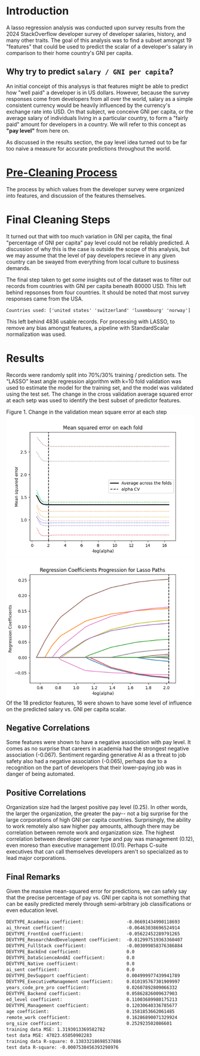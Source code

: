 # Introduction
A lasso regression analysis was conducted upon survey results from the 2024 StackOverflow developer survey of developer salaries, history, and many other traits.
The goal of this analysis was to find a subset amongst 19 "features" that could be used to predict the scalar of a developer's salary in comparison to their home country's GNI per capita.

## Why try to predict `salary / GNI per capita`?
An initial conceipt of this analysys is that features might be able to predict how "well paid" a developer is in US dollars.
However, because the survey responses come from developers from all over the world, salary as a simple consistent currency would be heavily influenced by the currency's exchange rate into USD. On that subject, we conceive GNI per capita, or the average salary of individuals living in a particular country, to form a "fairly paid" amount for developers in a country. We will refer to this concept as **"pay level"** from here on.

As discussed in the results section, the pay level idea turned out to be far too naive a measure for accurate predictions throughout the world.

# [Pre-Cleaning Process](cleaning_process.md)
The process by which values from the developer survey were organized into features, and discussion of the features themselves.

# Final Cleaning Steps
It turned out that with too much variation in GNI per capita, the final "percentage of GNI per capita" pay level could not be reliably predicted. A discussion of why this is the case is outside the scope of this analysis, but we may assume that the level of pay developers recieve in any given country can be swayed from everything from local culture to business demands.

The final step taken to get *some* insights out of the dataset was to filter out records from countries with GNI per capita beneath 80000 USD. This left behind repsonses from four countries. It should be noted that most survey responses came from the USA.
```
Countries used: ['united states' 'switzerland' 'luxembourg' 'norway']
```

This left behind 4836 usable records. For processing with LASSO, to remove any bias amongst features, a pipeline with StandardScalar normalization was used.

# Results

Records were randomly split into 70%/30% training / prediction sets. The "LASSO" least angle regression algorithm with k=10 fold validation was used to estimate the model for the training set, and the model was validated using the test set. The change in the cross validation average squared error at each setp was used to identify the best subset of predictor features.

Figure 1. Change in the validation mean square error at each step
![](images/lasso-mean-squared-error.png)
![](images/lasso-regression.png)
Of the 18 predictor features, 16 were shown to have some level of influence on the predicted salary vs. GNI per capita scalar.

## Negative Correlations
Some features were shown to have a negative association with pay level. It comes as no surprise that careers in academia had the strongest negative association (-0.067). Sentiment regarding generative AI as a threat to job safety also had a negative association (-0.065), perhaps due to a recognition on the part of developers that their lower-paying job was in danger of being automated.

## Positive Correlations
Organization size had the largest positive pay level (0.25). In other words, the larger the organization, the greater the pay-- not a big surprise for the large corporations of high GNI per capita countries. Surprisingly, the ability to work remotely also saw higher pay amounts, although there may be correlation between remote work and organization size. The highest correlation between developer career type and pay was management (0.12), even moreso than executive management (0.01). Perhaps C-suite executives that can call themselves developers aren't so specialized as to lead major corporations.

## Final Remarks
Given the massive mean-squared error for predictions, we can safely say that the precise percentage of pay vs. GNI per capita is not something that can be easily predicted merely through semi-arbitrary job classifications or even education level.


```
DEVTYPE_Academia coefficient:                -0.06691434990118693
ai_threat coefficient:                       -0.06463038696524914
DEVTYPE_FrontEnd coefficient:                -0.05622452289791265
DEVTYPE_ResearchAndDevelopment coefficient:  -0.012997519363360407
DEVTYPE_FullStack coefficient:               -0.003099858376386884
DEVTYPE_BackEnd coefficient:                 0.0
DEVTYPE_DataScienceAndAI coefficient:        0.0
DEVTYPE_Native coefficient:                  0.0
ai_sent coefficient:                         0.0
DEVTYPE_DevSupport coefficient:              0.004999977439941789
DEVTYPE_ExecutiveManagement coefficient:     0.010195767301909997
years_code_pre_pro coefficient:              0.02607892809066332
DEVTYPE_Backend coefficient:                 0.05862826009637903
ed_level coefficient:                        0.11003689980175213
DEVTYPE_Management coefficient:              0.12030640336785677
age coefficient:                             0.1581853662061485
remote_work coefficient:                     0.16286890071329924
org_size coefficient:                        0.252923502086601
training data MSE: 1.3193013369582782
test data MSE: 47023.65050902283
training data R-square: 0.13833218698537886
test data R-square: -0.0007538456393298976
```